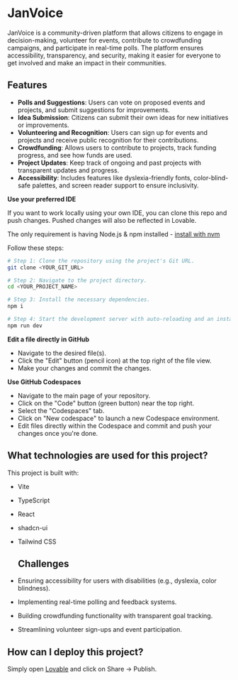 # JanVoice

JanVoice is a community-driven platform that allows citizens to engage in decision-making, volunteer for events, contribute to crowdfunding campaigns, and participate in real-time polls. The platform ensures accessibility, transparency, and security, making it easier for everyone to get involved and make an impact in their communities.

## Features

- **Polls and Suggestions**: Users can vote on proposed events and projects, and submit suggestions for improvements.
- **Idea Submission**: Citizens can submit their own ideas for new initiatives or improvements.
- **Volunteering and Recognition**: Users can sign up for events and projects and receive public recognition for their contributions.
- **Crowdfunding**: Allows users to contribute to projects, track funding progress, and see how funds are used.
- **Project Updates**: Keep track of ongoing and past projects with transparent updates and progress.
- **Accessibility**: Includes features like dyslexia-friendly fonts, color-blind-safe palettes, and screen reader support to ensure inclusivity.

**Use your preferred IDE**

If you want to work locally using your own IDE, you can clone this repo and push changes. Pushed changes will also be reflected in Lovable.

The only requirement is having Node.js & npm installed - [install with nvm](https://github.com/nvm-sh/nvm#installing-and-updating)

Follow these steps:

```sh
# Step 1: Clone the repository using the project's Git URL.
git clone <YOUR_GIT_URL>

# Step 2: Navigate to the project directory.
cd <YOUR_PROJECT_NAME>

# Step 3: Install the necessary dependencies.
npm i

# Step 4: Start the development server with auto-reloading and an instant preview.
npm run dev
```

**Edit a file directly in GitHub**

- Navigate to the desired file(s).
- Click the "Edit" button (pencil icon) at the top right of the file view.
- Make your changes and commit the changes.

**Use GitHub Codespaces**

- Navigate to the main page of your repository.
- Click on the "Code" button (green button) near the top right.
- Select the "Codespaces" tab.
- Click on "New codespace" to launch a new Codespace environment.
- Edit files directly within the Codespace and commit and push your changes once you're done.

## What technologies are used for this project?

This project is built with:

- Vite
- TypeScript
- React
- shadcn-ui
- Tailwind CSS

  ## Challenges

- Ensuring accessibility for users with disabilities (e.g., dyslexia, color blindness).
- Implementing real-time polling and feedback systems.
- Building crowdfunding functionality with transparent goal tracking.
- Streamlining volunteer sign-ups and event participation.

## How can I deploy this project?

Simply open [Lovable](https://lovable.dev/projects/328da75d-7251-4de5-b3ea-37d97842104d) and click on Share -> Publish.
